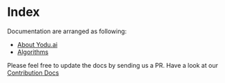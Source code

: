 # Index

Documentation are arranged as following:

- [About Yodu.ai](https://github.com/thegeeklabs/yodu.ai/blob/dev/docs/About.md)
- [Algorithms](https://github.com/thegeeklabs/yodu.ai/blob/dev/docs/ALGORITHM.md)

Please feel free to update the docs by sending us a PR.
Have a look at our [Contribution Docs]()